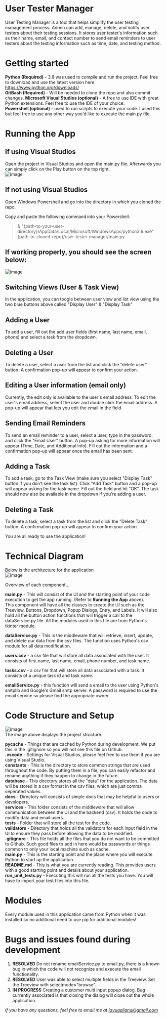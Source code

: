 # User Tester Manager
User Testing Manager is a tool that helps simplify the user testing management process.  Admin can add, manage, delete, and notify user testers about their testing sessions. It stores user tester's information such as their name, email, and contact number to send email reminders to user testers about the testing information such as time, date, and testing method. 


# Getting started
**Python (Required)** - 3.8 was used to compile and run the project. Feel free to download and use the latest version here https://www.python.org/downloads/  
**GitBash (Required)** - Will be needed to clone the repo and also commit changes.
**Microsoft Visual Studios (optional)** - A free to use IDE with great Python extensions. Feel free to use the IDE of your choice.  
**Powershell (optional)** - used to run scripts to execute your code. I used this but feel free to use any other way you'd like to execute the main.py file.

# Running the App
## If using Visual Studios
Open the project in Visual Studios and open the main.py file. Afterwards you can simply click on the Play button on the top right.  
![image](https://user-images.githubusercontent.com/84653735/127949010-07896bfc-9794-449a-b0d1-6ccb16a1eb49.png)

## If not using Visual Studios
Open Windows Powershell and go into the directory in which you cloned the repo.

Copy and paste the following command into your Powershell:  
>& "{path-to-your-user-directory}/AppData/Local/Microsoft/WindowsApps/python3.9.exe" {path-to-cloned-repo}/user-tester-manager/main.py

## If working properly, you should see the screen below:  
![image](https://user-images.githubusercontent.com/84653735/127938798-e137fb22-fe97-4e1d-b5ac-9e0c26faf2aa.png)

## Switching Views (User & Task View)
In the application, you can toogle between user view and list view using the two blue buttons above called "Display User" & "Display Task"

## Adding a User
To add a user, fill out the add user fields (first name, last name, email, phone) and select a task from the dropdown.

## Deleting a User
To delete a user, select a user from the list and click the "delete user" button. A confirmation pop-up will appear to confirm your action.

## Editing a User information (email only)
Currently, the edit only is available to the user's email address. To edit the user's email address, select the user and double click the email address. A pop-up will appear that lets you edit the email in the field.

## Sending Email Reminders
To send an email reminder to a user, select a user, type in the password, and click the "Email User" button. A pop-up asking for more information will appear (Time, Date, and Additional Info). Fill out the information and a confirmation pop-up will appear once the email has been sent.

## Adding a Task
To add a task, go to the Task View (make sure you select "Display Task" button if you don't see the task list). Click "Add Task" button and a pop-up will appear asking for the task name. Fill out the field and hit "OK". The task should now also be available in the dropdown if you're adding a user.

## Deleting a Task
To delete a task, select a task from the list and click the "Delete Task" button. A confirmation pop-up will appear to confirm your action.

You are all ready to use the application!

# Technical Diagram
Below is the architecture for the application  
![image](https://user-images.githubusercontent.com/84653735/127946626-8f9b970f-2d5c-422d-86f6-1c35fa4110f6.png)

Overview of each component... 

**main.py** - This will consist of the UI and the starting point of your code execution to get the app running. (Refer to **Running the App** above).  
This component will have all the classes to create the UI such as the Treeview, Buttons, Dropdown, Popup Dialogs, Entry, and Labels. It will also hold all the button action functions that will trigger a call to the dataService.py file. All the modules used in this file are from Python's tkinter module.

**dataService.py** - This is the middleware that will retrieve, insert, update, and delete our data from the csv files. The function uses Python's csv module for all data modification.

**users.csv** - a csv file that will store all data associated with the user. It consists of first name, last name, email, phone number, and task name.

**tasks.csv** - a csv file that will store all data associated with a task. It consists of a unique task id and task name.  

**emailService.py** - this function will send a email to the user using Python's smtplib and Google's Gmail smtp server. A password is required to use the email service so please find the appropriate owner.

# Code Structure and Setup
![image](https://user-images.githubusercontent.com/84653735/128588114-434f7bfb-2159-4da4-9af5-187918c2085b.png)  
The image above displays the project structure.

**__pycache__** - Things that are cached by Python during development. We put this in the .gitignore so you will not see this file on Github.  
**.vscode** - Settings for Visual Studios, please feel free to use them if you are using Visual Studio.  
**constants** - This is the directory to store common strings that are used throughout the code. By putting them in a file, you can easily refactor and rename anything if they happen to change in the future.  
**database** - This directory stores all the "data" for the application. The data will be stored in a csv format in the csv files, which are just comma seperated values.  
**docs** - Directory will consists of simple docs that may be helpful to users or developers.  
**services** - This folder consists of the middleware that will allow communication between the UI and the backend (csv). It holds the code to modify data and email users.  
**tests** - Folder that will store all the test for the code.  
**validators** - Directory that holds all the validators for each input field in the UI to ensure they pass before allowing the data to be modified.  
**.gitignore** - This file holds all the files that you do not want to be committed to Github. Such good files to add in here would be passwords or things common to only your local machine such as cache.  
**main.py** - This is the starting point and the place where you will execute Python to start up the application.  
**README.md** - This is what you are currently reading. This provides users with a good starting point and details about your application.  
**run_unit_tests.py** - Executing this will run all the tests you have. You will have to import your test files into this file.

# Modules
Every module used in this application came from Python when it was installed so no additional need to use pip for additional modules! 

# Bugs and issues found during development
1. **RESOLVED** Do not rename emailService.py to email.py, there is a known bug in which the code will not recognize and execute the email functionality. 
2. **RESOLVED** User was able to select multiple fields in the Treeview. Set the Treeview with selectmode="browse". 
3. **IN PROGRESS** Creating a customer multi input popup dialog. Bug currently associated is that closing the dialog will close out the whole application.

*If you have any questions, feel free to email me at layugaliana@gmail.com*

